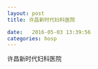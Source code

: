 ```yaml
--- 
layout: post 
title: 许昌新时代妇科医院

date:   2016-05-03 13:39:56 
categories: hosp 
--- 
```

   
许昌新时代妇科医院

